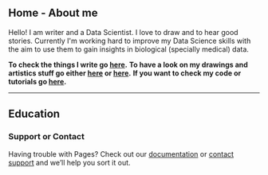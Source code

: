 ## Home - About me

Hello! I am writer and a Data Scientist. I love to draw and to hear good stories. Currently I'm working hard to improve my Data Science skills with the aim to use them to gain insights in biological (specially medical) data.

**To check the things I write go [here](https://libertadph.wordpress.com/).**
**To have a look on my drawings and artistics stuff go either [here](https://magicsuckingmyspine.tumblr.com/) or [here](https://rtonalli.deviantart.com/).**
**If you want to check my code or tutorials go [here](https://github.com/LiberPH).**

___

## Education





### Support or Contact

Having trouble with Pages? Check out our [documentation](https://help.github.com/categories/github-pages-basics/) or [contact support](https://github.com/contact) and we’ll help you sort it out.
